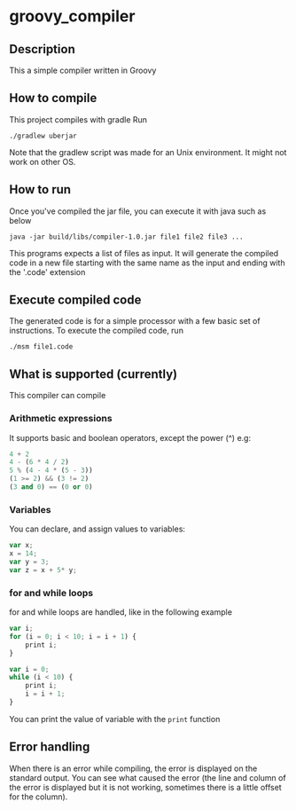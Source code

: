 # groovy_compiler

## Description
This a simple compiler written in Groovy

## How to compile
This project compiles with gradle
Run 
```
./gradlew uberjar
```
Note that the gradlew script was made for an Unix environment. It might not work on other OS.

## How to run
Once you've compiled the jar file, you can execute it with java such as below
```
java -jar build/libs/compiler-1.0.jar file1 file2 file3 ...
```

This programs expects a list of files as input. It will generate the compiled code in a new file
starting with the same name as the input and ending with the '.code' extension

## Execute compiled code
The generated code is for a simple processor with a few basic set of instructions.
To execute the compiled code, run
```
./msm file1.code
```

## What is supported (currently)
This compiler can compile

### Arithmetic expressions
It supports basic and boolean operators, except the power (^)
e.g:
```python
4 + 2
4 - (6 * 4 / 2)
5 % (4 - 4 * (5 - 3))
(1 >= 2) && (3 != 2)
(3 and 0) == (0 or 0)
```

### Variables
You can declare, and assign values to variables:
```javascript
var x;
x = 14;
var y = 3;
var z = x + 5* y;
```
### for and while loops
for and while loops are handled, like in the following example
```javascript
var i;
for (i = 0; i < 10; i = i + 1) {
    print i;
}
```

```javascript
var i = 0;
while (i < 10) {
    print i;
    i = i + 1;
}
```
You can print the value of variable with the `print` function

## Error handling
When there is an error while compiling, the error is displayed on the standard output.
You can see what caused the error (the line and column of the error is displayed but it is not working, sometimes there is a little offset for the column).
